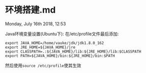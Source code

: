 # 环境搭建.md
Monday, July 16th 2018, 12:53

Java环境变量设置(Ubuntu下):
在/etc/profile文件最后添加:
```shell
export JAVA_HOME=/home/vauke/jdk/jdk1.8.0_162
export JRE_HOME=${JAVA_HOME}/jre
export CLASSPATH=.:${JAVA_HOME}/lib:${JRE_HOME}/lib:$CLASSPATH
export PATH=${JAVA_HOME}/bin:${JRE_HOME}/bin:$PATH
```
然后使用`source /etc/profile`使其生效
